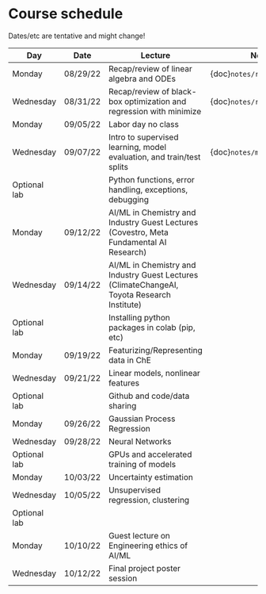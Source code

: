 
# Course schedule

Dates/etc are tentative and might change!


| **Day**      | **Date** | **Lecture**                                                                                              |**Notes Link**  |
|--------------|----------|----------------------------------------------------------------------------------------------------------|---|
| Monday       | 08/29/22 | Recap/review of linear algebra and ODEs                                                                  |  {doc}`notes/review_odes` |
| Wednesday    | 08/31/22 | Recap/review of black-box optimization and regression with minimize                                 |   {doc}`notes/review_optimization`  |
| Monday       | 09/05/22 | Labor day no class                                                                                       |   |
| Wednesday    | 09/07/22 | Intro to supervised learning, model evaluation, and train/test splits  |   {doc}`notes/ml_basics` |
| Optional lab |          | Python functions, error handling, exceptions, debugging                                                            |   |
| Monday       | 09/12/22 | AI/ML in Chemistry and Industry Guest Lectures (Covestro, Meta Fundamental AI Research)                           |   |
| Wednesday    | 09/14/22 | AI/ML in Chemistry and Industry Guest Lectures (ClimateChangeAI, Toyota Research Institute)     |   |
| Optional lab |          | Installing python packages in colab (pip, etc)                                                                |   |
| Monday       | 09/19/22 | Featurizing/Representing data in ChE                                                  |   |
| Wednesday    | 09/21/22 | Linear models, nonlinear features                                                       |   |
| Optional lab |          | Github and code/data sharing                                                                             |   |
| Monday       | 09/26/22 | Gaussian Process Regression                                                                                         |   |
| Wednesday    | 09/28/22 |  Neural Networks                                                                              |   |
| Optional lab |          | GPUs and accelerated training of models                                                                  |   |
| Monday       | 10/03/22 | Uncertainty estimation                                                                                   |   |
| Wednesday    | 10/05/22 | Unsupervised regression, clustering                                                                      |   |
| Optional lab |          |                                                                                                          |   |
| Monday       | 10/10/22 | Guest lecture on Engineering ethics of AI/ML                                                             |   |
| Wednesday    | 10/12/22 | Final project poster session                                                                             |   |
